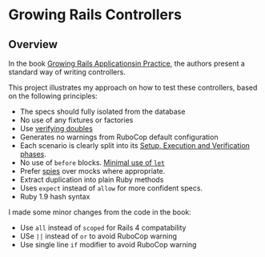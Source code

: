 # Growing Rails Controllers

## Overview

In the book [Growing Rails Applicationsin
Practice](https://leanpub.com/growing-rails), the authors present a standard way
of writing controllers.

This project illustrates my approach on how to test these controllers, based on
the following principles:

* The specs should fully isolated from the database
* No use of any fixtures or factories
* Use [verifying doubles](https://relishapp.com/rspec/rspec-mocks/docs/verifying-doubles)
* Generates no warnings from RuboCop default configuration
* Each scenario is clearly split into its [Setup, Execution and Verification
  phases](https://robots.thoughtbot.com/four-phase-test).
* No use of `before` blocks. [Minimal use of
  `let`](https://robots.thoughtbot.com/lets-not)
* Prefer [spies](https://robots.thoughtbot.com/a-closer-look-at-test-spies) over
  mocks where appropriate.
* Extract duplication into plain Ruby methods
* Uses `expect` instead of `allow` for more confident specs.
* Ruby 1.9 hash syntax

I made some minor changes from the code in the book:

* Use `all` instead of `scoped` for Rails 4 compatability
* USe `||` instead of `or` to avoid RuboCop warning
* Use single line `if` modifier to avoid RuboCop warning
